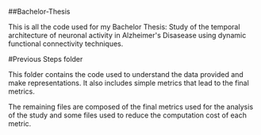 ##Bachelor-Thesis

This is all the code used for my Bachelor Thesis: Study of the temporal architecture of neuronal activity in 
Alzheimer's Disasease using dynamic functional connectivity techniques. 

#Previous Steps folder

This folder contains the code used to understand the data provided and make representations. It also includes simple 
metrics that lead to the final metrics.


The remaining files are composed of the final metrics used for the analysis of the study and some files used to reduce
the computation cost of each metric.